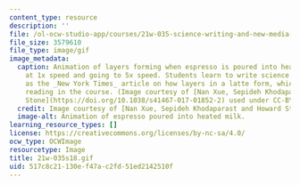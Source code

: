 ```yaml
---
content_type: resource
description: ''
file: /ol-ocw-studio-app/courses/21w-035-science-writing-and-new-media-science-writing-for-the-public-spring-2018/517c8c21130ef47ac2fd51ed2142510f_21w-035s18.gif
file_size: 3579610
file_type: image/gif
image_metadata:
  caption: Animation of layers forming when espresso is poured into heated milk starting
    at 1x speed and going to 5x speed. Students learn to write science articles such
    as the _New York Times_ article on how layers in a latte form, which is an assigned
    reading in the course. (Image courtesy of [Nan Xue, Sepideh Khodaparast, and Howard
    Stone](https://doi.org/10.1038/s41467-017-01852-2) used under CC-BY.)
  credit: Image courtesy of [Nan Xue, Sepideh Khodaparast and Howard Stone](https://doi.org/10.1038/s41467-017-01852-2)
  image-alt: Animation of espresso poured into heated milk.
learning_resource_types: []
license: https://creativecommons.org/licenses/by-nc-sa/4.0/
ocw_type: OCWImage
resourcetype: Image
title: 21w-035s18.gif
uid: 517c8c21-130e-f47a-c2fd-51ed2142510f
---
```

